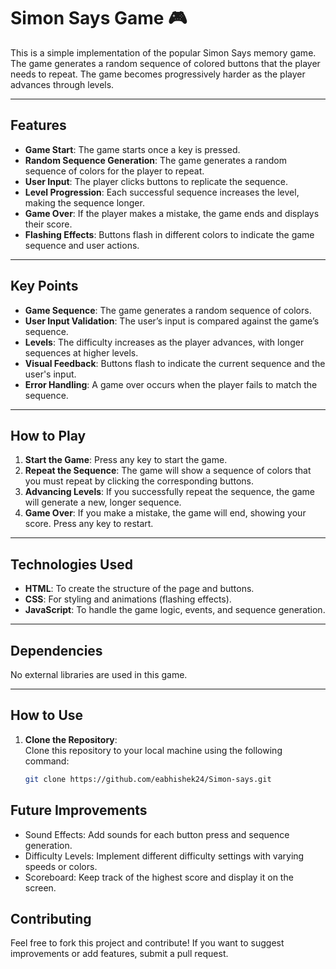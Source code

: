 # Simon Says Game 🎮

This is a simple implementation of the popular Simon Says memory game. The game generates a random sequence of colored buttons that the player needs to repeat. The game becomes progressively harder as the player advances through levels.

---

## Features
- **Game Start**: The game starts once a key is pressed.
- **Random Sequence Generation**: The game generates a random sequence of colors for the player to repeat.
- **User Input**: The player clicks buttons to replicate the sequence.
- **Level Progression**: Each successful sequence increases the level, making the sequence longer.
- **Game Over**: If the player makes a mistake, the game ends and displays their score.
- **Flashing Effects**: Buttons flash in different colors to indicate the game sequence and user actions.

---

## Key Points
- **Game Sequence**: The game generates a random sequence of colors.
- **User Input Validation**: The user’s input is compared against the game’s sequence.
- **Levels**: The difficulty increases as the player advances, with longer sequences at higher levels.
- **Visual Feedback**: Buttons flash to indicate the current sequence and the user's input.
- **Error Handling**: A game over occurs when the player fails to match the sequence.

---

## How to Play
1. **Start the Game**: Press any key to start the game.
2. **Repeat the Sequence**: The game will show a sequence of colors that you must repeat by clicking the corresponding buttons.
3. **Advancing Levels**: If you successfully repeat the sequence, the game will generate a new, longer sequence.
4. **Game Over**: If you make a mistake, the game will end, showing your score. Press any key to restart.

---

## Technologies Used
- **HTML**: To create the structure of the page and buttons.
- **CSS**: For styling and animations (flashing effects).
- **JavaScript**: To handle the game logic, events, and sequence generation.

---

## Dependencies
No external libraries are used in this game.

---

## How to Use
1. **Clone the Repository**:  
   Clone this repository to your local machine using the following command:  
   ```bash
   git clone https://github.com/eabhishek24/Simon-says.git

## Future Improvements
- Sound Effects: Add sounds for each button press and sequence generation.
- Difficulty Levels: Implement different difficulty settings with varying speeds or colors.
- Scoreboard: Keep track of the highest score and display it on the screen.

## Contributing
Feel free to fork this project and contribute! If you want to suggest improvements or add features, submit a pull request.